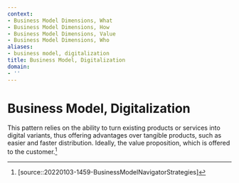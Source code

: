 ```yaml
---
context:
- Business Model Dimensions, What
- Business Model Dimensions, How
- Business Model Dimensions, Value
- Business Model Dimensions, Who
aliases:
- business model, digitalization
title: Business Model, Digitalization
domain:
- ''
---
```


# Business Model, Digitalization

This pattern relies on the ability to turn existing products or services into digital variants, thus offering advantages over tangible products, such as easier and faster distribution. Ideally, the value proposition, which is offered to the customer.[^1]

[^1]: [source::20220103-1459-BusinessModelNavigatorStrategies]
